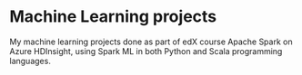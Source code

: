# Machine Learning projects

My machine learning projects done as part of edX course Apache Spark on Azure HDInsight, using Spark ML in both Python and Scala programming languages. 


